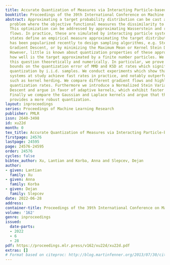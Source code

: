 ```yaml
---
title: Accurate Quantization of Measures via Interacting Particle-based Optimization
booktitle: Proceedings of the 39th International Conference on Machine Learning
abstract: Approximating a target probability distribution can be cast as an optimization
  problem where the objective functional measures the dissimilarity to the target.
  This optimization can be addressed by approximating Wasserstein and related gradient
  flows. In practice, these are simulated by interacting particle systems, whose stationary
  states define an empirical measure approximating the target distribution. This approach
  has been popularized recently to design sampling algorithms, e.g. Stein Variational
  Gradient Descent, or by minimizing the Maximum Mean or Kernel Stein Discrepancy.
  However, little is known about quantization properties of these approaches, i.e.
  how well is the target approximated by a finite number particles. We investigate
  this question theoretically and numerically. In particular, we prove general upper
  bounds on the quantization error of MMD and KSD at rates which significantly outperform
  quantization by i.i.d. samples. We conduct experiments which show that the particle
  systems at study achieve fast rates in practice, and notably outperform greedy algorithms,
  such as kernel herding. We compare different gradient flows and highlight their
  quantization rates. Furthermore we introduce a Normalized Stein Variational Gradient
  Descent and argue in favor of adaptive kernels, which exhibit faster convergence.
  Finally we compare the Gaussian and Laplace kernels and argue that the Laplace kernel
  provides a more robust quantization.
layout: inproceedings
series: Proceedings of Machine Learning Research
publisher: PMLR
issn: 2640-3498
id: xu22d
month: 0
tex_title: Accurate Quantization of Measures via Interacting Particle-based Optimization
firstpage: 24576
lastpage: 24595
page: 24576-24595
order: 24576
cycles: false
bibtex_author: Xu, Lantian and Korba, Anna and Slepcev, Dejan
author:
- given: Lantian
  family: Xu
- given: Anna
  family: Korba
- given: Dejan
  family: Slepcev
date: 2022-06-28
address:
container-title: Proceedings of the 39th International Conference on Machine Learning
volume: '162'
genre: inproceedings
issued:
  date-parts:
  - 2022
  - 6
  - 28
pdf: https://proceedings.mlr.press/v162/xu22d/xu22d.pdf
extras: []
# Format based on citeproc: http://blog.martinfenner.org/2013/07/30/citeproc-yaml-for-bibliographies/
---
```

